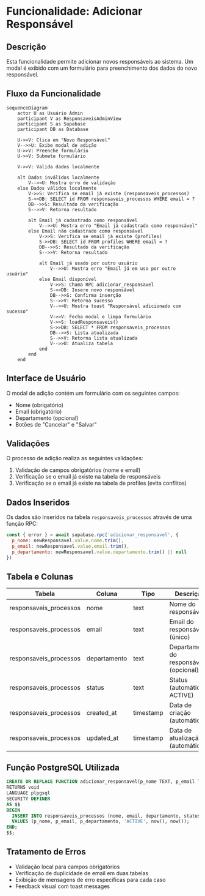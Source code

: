 # Funcionalidade: Adicionar Responsável

## Descrição
Esta funcionalidade permite adicionar novos responsáveis ao sistema. Um modal é exibido com um formulário para preenchimento dos dados do novo responsável.

## Fluxo da Funcionalidade
```mermaid
sequenceDiagram
    actor U as Usuário Admin
    participant V as ResponsaveisAdminView
    participant S as Supabase
    participant DB as Database
    
    U->>V: Clica em "Novo Responsável"
    V-->>U: Exibe modal de adição
    U->>V: Preenche formulário
    U->>V: Submete formulário
    
    V->>V: Valida dados localmente
    
    alt Dados inválidos localmente
        V-->>U: Mostra erro de validação
    else Dados válidos localmente
        V->>S: Verifica se email já existe (responsaveis_processos)
        S->>DB: SELECT id FROM responsaveis_processos WHERE email = ?
        DB-->>S: Resultado da verificação
        S-->>V: Retorna resultado
        
        alt Email já cadastrado como responsável
            V-->>U: Mostra erro "Email já cadastrado como responsável"
        else Email não cadastrado como responsável
            V->>S: Verifica se email já existe (profiles)
            S->>DB: SELECT id FROM profiles WHERE email = ?
            DB-->>S: Resultado da verificação
            S-->>V: Retorna resultado
            
            alt Email já usado por outro usuário
                V-->>U: Mostra erro "Email já em uso por outro usuário"
            else Email disponível
                V->>S: Chama RPC adicionar_responsavel
                S->>DB: Insere novo responsável
                DB-->>S: Confirma inserção
                S-->>V: Retorna sucesso
                V-->>U: Mostra toast "Responsável adicionado com sucesso"
                V->>V: Fecha modal e limpa formulário
                V->>S: loadResponsaveis()
                S->>DB: SELECT * FROM responsaveis_processos
                DB-->>S: Lista atualizada
                S-->>V: Retorna lista atualizada
                V-->>U: Atualiza tabela
            end
        end
    end
```

## Interface de Usuário
O modal de adição contém um formulário com os seguintes campos:
- Nome (obrigatório)
- Email (obrigatório)
- Departamento (opcional)
- Botões de "Cancelar" e "Salvar"

## Validações
O processo de adição realiza as seguintes validações:
1. Validação de campos obrigatórios (nome e email)
2. Verificação se o email já existe na tabela de responsáveis
3. Verificação se o email já existe na tabela de profiles (evita conflitos)

## Dados Inseridos
Os dados são inseridos na tabela `responsaveis_processos` através de uma função RPC:

```javascript
const { error } = await supabase.rpc('adicionar_responsavel', {
  p_nome: newResponsavel.value.nome.trim(),
  p_email: newResponsavel.value.email.trim(),
  p_departamento: newResponsavel.value.departamento.trim() || null
})
```

## Tabela e Colunas
| Tabela | Coluna | Tipo | Descrição |
|--------|--------|------|-----------|
| responsaveis_processos | nome | text | Nome do responsável |
| responsaveis_processos | email | text | Email do responsável (único) |
| responsaveis_processos | departamento | text | Departamento do responsável (opcional) |
| responsaveis_processos | status | text | Status (automático: ACTIVE) |
| responsaveis_processos | created_at | timestamp | Data de criação (automático) |
| responsaveis_processos | updated_at | timestamp | Data de atualização (automático) |

## Função PostgreSQL Utilizada
```sql
CREATE OR REPLACE FUNCTION adicionar_responsavel(p_nome TEXT, p_email TEXT, p_departamento TEXT DEFAULT NULL)
RETURNS void
LANGUAGE plpgsql
SECURITY DEFINER
AS $$
BEGIN
  INSERT INTO responsaveis_processos (nome, email, departamento, status, created_at, updated_at)
  VALUES (p_nome, p_email, p_departamento, 'ACTIVE', now(), now());
END;
$$;
```

## Tratamento de Erros
- Validação local para campos obrigatórios
- Verificação de duplicidade de email em duas tabelas
- Exibição de mensagens de erro específicas para cada caso
- Feedback visual com toast messages
